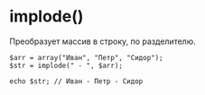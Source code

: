 # implode()
Преобразует массив в строку, по разделителю.

    $arr = array("Иван", "Петр", "Сидор");
    $str = implode(" - ", $arr);

    echo $str; // Иван - Петр - Сидор
